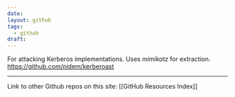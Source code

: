 ```yaml
---
date: 
layout: github
tags:
  - github
draft:
---
```

For attacking Kerberos implementations. Uses *mimikatz* for extraction.
https://github.com/nidem/kerberoast


---
Link to other Github repos on this site: [[GitHub Resources Index]]